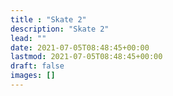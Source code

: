 ```yaml
---
title : "Skate 2"
description: "Skate 2"
lead: ""
date: 2021-07-05T08:48:45+00:00
lastmod: 2021-07-05T08:48:45+00:00
draft: false
images: []
---
```

